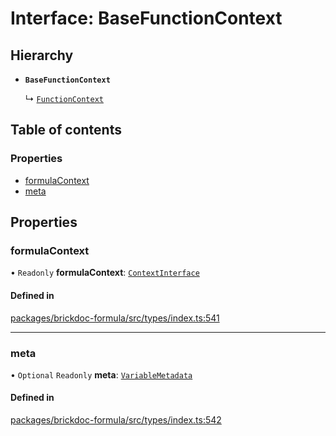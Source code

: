 # Interface: BaseFunctionContext

## Hierarchy

- **`BaseFunctionContext`**

  ↳ [`FunctionContext`](FunctionContext.md)

## Table of contents

### Properties

- [formulaContext](BaseFunctionContext.md#formulacontext)
- [meta](BaseFunctionContext.md#meta)

## Properties

### <a id="formulacontext" name="formulacontext"></a> formulaContext

• `Readonly` **formulaContext**: [`ContextInterface`](ContextInterface.md)

#### Defined in

[packages/brickdoc-formula/src/types/index.ts:541](https://github.com/brickdoc/brickdoc/blob/main/packages/brickdoc-formula/src/types/index.ts#L541)

___

### <a id="meta" name="meta"></a> meta

• `Optional` `Readonly` **meta**: [`VariableMetadata`](VariableMetadata.md)

#### Defined in

[packages/brickdoc-formula/src/types/index.ts:542](https://github.com/brickdoc/brickdoc/blob/main/packages/brickdoc-formula/src/types/index.ts#L542)
